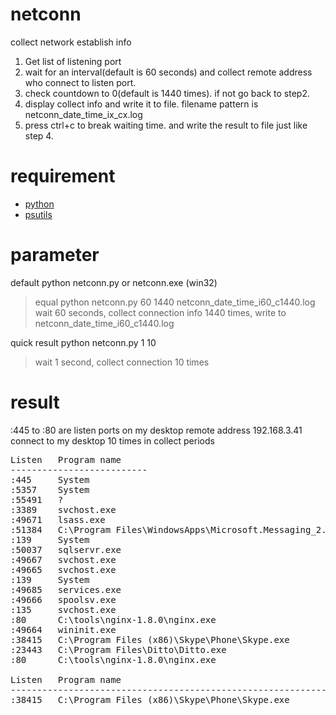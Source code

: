 # netconn
collect network establish info
1. Get list of listening port
2. wait for an interval(default is 60 seconds) and collect remote address who connect to listen port.
3. check countdown to 0(default is 1440 times). if not go back to step2.
4. display collect info and write it to file. filename pattern is netconn_date_time_ix_cx.log
5. press ctrl+c to break waiting time. and write the result to file just like step 4.

# requirement
* [python](https://www.python.org/)
* [psutils](https://pypi.python.org/pypi/psutil)

# parameter
default
python netconn.py  or netconn.exe (win32)
> equal python netconn.py 60 1440 netconn_date_time_i60_c1440.log
> wait 60 seconds, collect connection info 1440 times, write to netconn_date_time_i60_c1440.log

quick result
python netconn.py 1 10
> wait 1 second, collect connection 10 times

# result
:445 to :80 are listen ports on my desktop
remote address 192.168.3.41 connect to my desktop 10 times in collect periods

<pre>
Listen   Program name
--------------------------
:445     System                                                
:5357    System                                                
:55491   ?                                                     
:3389    svchost.exe                                           
:49671   lsass.exe                                             
:51384   C:\Program Files\WindowsApps\Microsoft.Messaging_2.12.15004.0_x86__8wekyb3d8bbwe\SkypeHost.exe
:139     System                                                
:50037   sqlservr.exe                                          
:49667   svchost.exe                                           
:49665   svchost.exe                                           
:139     System                                                
:49685   services.exe                                          
:49666   spoolsv.exe                                           
:135     svchost.exe                                           
:80      C:\tools\nginx-1.8.0\nginx.exe                        
:49664   wininit.exe                                           
:38415   C:\Program Files (x86)\Skype\Phone\Skype.exe          
:23443   C:\Program Files\Ditto\Ditto.exe                      
:80      C:\tools\nginx-1.8.0\nginx.exe                        

Listen   Program name                                           RemoteAddr  Count
--------------------------------------------------------------------------------
:38415   C:\Program Files (x86)\Skype\Phone\Skype.exe           192.168.3.41  10  

</pre>

